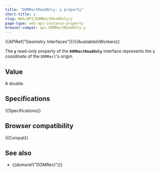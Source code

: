 ```yaml
---
title: "DOMRectReadOnly: y property"
short-title: y
slug: Web/API/DOMRectReadOnly/y
page-type: web-api-instance-property
browser-compat: api.DOMRectReadOnly.y
---
```


{{APIRef("Geometry Interfaces")}}{{AvailableInWorkers}}

The **`y`** read-only property of the **`DOMRectReadOnly`** interface represents the y coordinate of the `DOMRect`'s origin.

## Value

A double.

## Specifications

{{Specifications}}

## Browser compatibility

{{Compat}}

## See also

- {{domxref("DOMRect")}}
